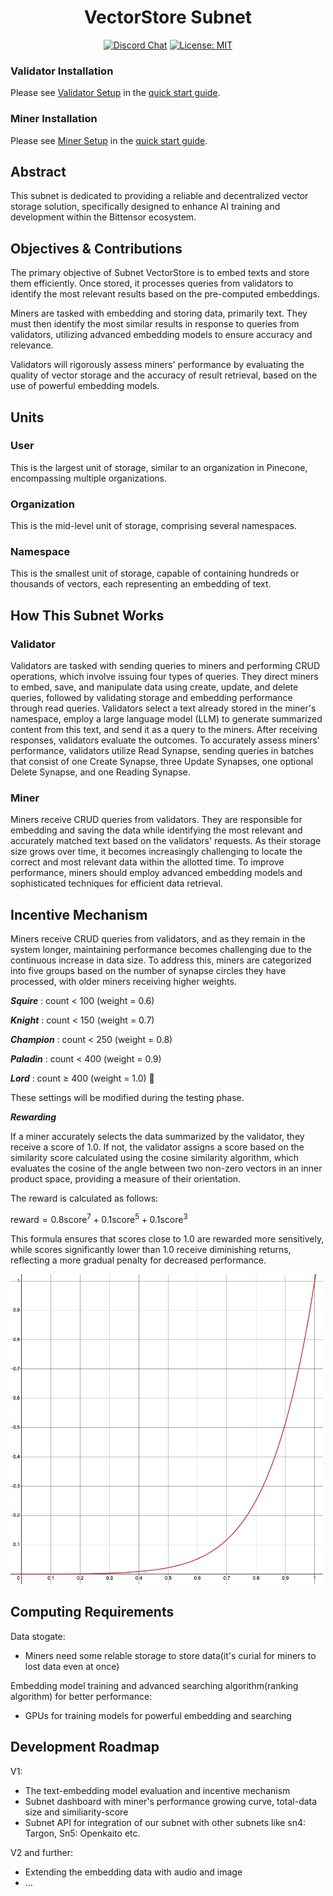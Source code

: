 <div align="center">

# **VectorStore Subnet** <!-- omit in toc -->
[![Discord Chat](https://img.shields.io/discord/308323056592486420.svg)](https://discord.gg/bittensor)
[![License: MIT](https://img.shields.io/badge/License-MIT-yellow.svg)](https://opensource.org/licenses/MIT) 

</div>

### Validator Installation

Please see [Validator Setup](https://github.com/vector-pool/vector-store/blob/main/docs/validator_setup) in the [quick start guide](https://github.com/vector-pool/vector-store/blob/main/docs/quickstart.md).

### Miner Installation

Please see [Miner Setup](https://github.com/vector-pool/vector-store/blob/main/docs/miner_setup.md) in the [quick start guide](https://github.com/vector-pool/vector-store/blob/main/docs/quickstart.md).

<!-- ---

> There is a legacy version of the project focusing on decentralized indexing of various data sources, see [here](./docs/openkaito_v0_legacy.md) for more details. -->

## Abstract

This subnet is dedicated to providing a reliable and decentralized vector storage solution, specifically designed to enhance AI training and development within the Bittensor ecosystem.

## Objectives & Contributions

The primary objective of Subnet VectorStore is to embed texts and store them efficiently. Once stored, it processes queries from validators to identify the most relevant results based on the pre-computed embeddings.

Miners are tasked with embedding and storing data, primarily text. They must then identify the most similar results in response to queries from validators, utilizing advanced embedding models to ensure accuracy and relevance.

Validators will rigorously assess miners' performance by evaluating the quality of vector storage and the accuracy of result retrieval, based on the use of powerful embedding models. 

## Units

### User
This is the largest unit of storage, similar to an organization in Pinecone, encompassing multiple organizations.

### Organization
This is the mid-level unit of storage, comprising several namespaces.

### Namespace
This is the smallest unit of storage, capable of containing hundreds or thousands of vectors, each representing an embedding of text.

## How This Subnet Works
### Validator
Validators are tasked with sending queries to miners and performing CRUD operations, which involve issuing four types of queries. They direct miners to embed, save, and manipulate data using create, update, and delete queries, followed by validating storage and embedding performance through read queries. Validators select a text already stored in the miner's namespace, employ a large language model (LLM) to generate summarized content from this text, and send it as a query to the miners. After receiving responses, validators evaluate the outcomes. To accurately assess miners' performance, validators utilize Read Synapse, sending queries in batches that consist of one Create Synapse, three Update Synapses, one optional Delete Synapse, and one Reading Synapse.

### Miner
Miners receive CRUD queries from validators. They are responsible for embedding and saving the data while identifying the most relevant and accurately matched text based on the validators' requests. As their storage size grows over time, it becomes increasingly challenging to locate the correct and most relevant data within the allotted time. To improve performance, miners should employ advanced embedding models and sophisticated techniques for efficient data retrieval.

## Incentive Mechanism

Miners receive CRUD queries from validators, and as they remain in the system longer, maintaining performance becomes challenging due to the continuous increase in data size. To address this, miners are categorized into five groups based on the number of synapse circles they have processed, with older miners receiving higher weights.

***Squire*** : count < 100 (weight = 0.6)

***Knight*** : count < 150 (weight = 0.7)

***Champion*** : count < 250 (weight = 0.8)

***Paladin*** : count < 400 (weight = 0.9)

***Lord*** : count ≥ 400 (weight = 1.0) 🌱

These settings will be modified during the testing phase.

***Rewarding***

If a miner accurately selects the data summarized by the validator, they receive a score of 1.0. If not, the validator assigns a score based on the similarity score calculated using the cosine similarity algorithm, which evaluates the cosine of the angle between two non-zero vectors in an inner product space, providing a measure of their orientation.

The reward is calculated as follows:

$\text{reward} = 0.8 \text{score}^{7} + 0.1 \text{score}^{5} + 0.1 \text{score}^{3}$

This formula ensures that scores close to 1.0 are rewarded more sensitively, while scores significantly lower than 1.0 receive diminishing returns, reflecting a more gradual penalty for decreased performance.

<img src="docs/image/reward1.png" alt="Description" width="500" />




## Computing Requirements

Data stogate:

- Miners need some relable storage to store data(it's curial for miners to lost data even at once)

Embedding model training and advanced searching algorithm(ranking algorithm) for better performance:

- GPUs for training models for powerful embedding and searching

## Development Roadmap

V1:

- The text-embedding model evaluation and incentive mechanism
- Subnet dashboard with miner's performance growing curve, total-data size and similiarity-score
- Subnet API for integration of our subnet with other subnets like sn4: Targon, Sn5: Openkaito etc.

V2 and further:

- Extending the embedding data with audio and image
- …





